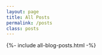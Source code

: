 ```yaml
---
layout: page
title: All Posts
permalink: /posts
class: posts
---
```


{%- include all-blog-posts.html -%}